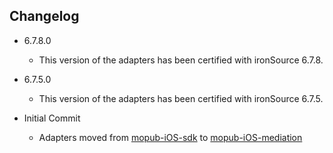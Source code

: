 ## Changelog
  * 6.7.8.0
    * This version of the adapters has been certified with ironSource 6.7.8.

  * 6.7.5.0
    * This version of the adapters has been certified with ironSource 6.7.5.

  * Initial Commit
  	* Adapters moved from [mopub-iOS-sdk](https://github.com/mopub/mopub-ios-sdk) to [mopub-iOS-mediation](https://github.com/mopub/mopub-iOS-mediation/)
